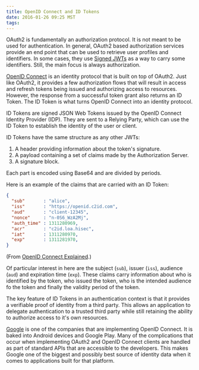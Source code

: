 ```yaml
---
title: OpenID Connect and ID Tokens
date: 2016-01-26 09:25 MST
tags:
---
```


OAuth2 is fundamentally an authorization protocol. It is not meant to be
used for authentication. In general, OAuth2 based authorization services
provide an end point that can be used to retrieve user profiles and
identifiers. In some cases, they use [Signed JWTs](/signed-json-web-tokens/)
as a way to carry some identifiers. Still, the main focus is always
authorization.

[OpenID Connect](https://openid.net/connect/) is an identity protocol
that is built on top of OAuth2. Just like OAuth2, it provides a few
authorization flows that will result in access and refresh tokens being
issued and authorizing access to resources. However, the response from a
successful token grant also returns an ID Token. The ID Token is what
turns OpenID Connect into an identity protocol.

ID Tokens are signed JSON Web Tokens issued by the OpenID Connect
Identity Provider (IDP). They are sent to a Relying Party, which can use
the ID Token to establish the identity of the user or client.

ID Tokens have the same structure as any other JWTs:

1. A header providing information about the token's signature.
2. A payload containing a set of claims made by the Authorization
Server.
3. A signature block.

Each part is encoded using Base64 and are divided by periods.

Here is an example of the claims that are carried with an ID Token:

```json
{
  "sub"       : "alice",
  "iss"       : "https://openid.c2id.com",
  "aud"       : "client-12345",
  "nonce"     : "n-0S6_WzA2Mj",
  "auth_time" : 1311280969,
  "acr"       : "c2id.loa.hisec",
  "iat"       : 1311280970,
  "exp"       : 1311281970,
}
```
(From [OpenID Connect Explained](http://connect2id.com/learn/openid-connect).)

Of particular interest in here are the subject (`sub`), issuer (`iss`),
audience (`aud`) and expiration time (`exp`). These claims carry
information about who is identified by the token, who issued the token,
who is the intended audience fo the token and finally the validity
period of the token.

The key feature of ID Tokens in an authentication context is that it
provides a verifiable proof of identity from a third party. This
allows an application to delegate authentication to a trusted third
party while still retaining the ability to authorize access to it's own
resources.

[Google](https://developers.google.com/identity/) is one of the
companies that are implementing OpenID Connect. It is baked into Android
devices and Google Play. Many of the complications that occur when
implementing OAuth2 and OpenID Connect clients are handled as part of
standard APIs that are accessible to the developers. This makes Google
one of the biggest and possibly best source of identity data when it
comes to applications built for that platform.


